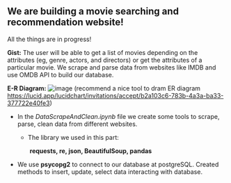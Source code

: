 ## We are building a movie searching and recommendation website!

All the things are in progress! 

**Gist:** The user will be able to get a list of movies depending on the attributes (eg, genre, actors, and directors) or get the attributes of a particular movie. We scrape and parse data from websites like IMDB and use OMDB API to build our database. 

**E-R Diagram:**
![image](https://user-images.githubusercontent.com/46977839/110391869-1858e380-8036-11eb-9dc0-790c832c24eb.png)
(recommend a nice tool to dram ER diagram https://lucid.app/lucidchart/invitations/accept/b2a103c6-783b-4a3a-ba33-377722e40fe3)

* In the *DataScrapeAndClean.ipynb* file we create some tools to scrape, parse, clean data from different websites. 

  * The library we used in this part: 

    ​	**requests, re, json, BeautifulSoup, pandas** 

  

* We use **psycopg2** to connect to our database at postgreSQL. Created methods to insert, update, select data interacting with database.
